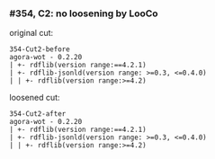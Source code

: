 ### #354, C2: no loosening by LooCo
original cut:

```
354-Cut2-before
agora-wot - 0.2.20
| +- rdflib(version range:==4.2.1)
| +- rdflib-jsonld(version range: >=0.3, <=0.4.0)
| | +- rdflib(version range:>=4.2)
```




loosened cut:
```
354-Cut2-after
agora-wot - 0.2.20
| +- rdflib(version range:==4.2.1)
| +- rdflib-jsonld(version range: >=0.3, <=0.4.0)
| | +- rdflib(version range:>=4.2)
```


